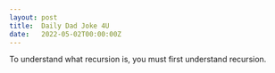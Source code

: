 ```yaml
---
layout: post
title:  Daily Dad Joke 4U
date:   2022-05-02T00:00:00Z
---
```

To understand what recursion is, you must first understand recursion.
